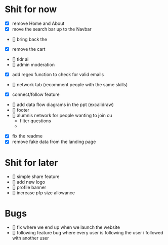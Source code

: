 # Shit for now
- [x] remove Home and About 
- [x] move the search bar up to the Navbar 
- [] bring back the 
- [x] remove the cart 
- [] tldr ai 
- [] admin moderation 
- [x] add regex function to check for valid emails 
- [] network tab (recomment people with the same skills)
- [x] connect/follow feature
- [] add data flow diagrams in the ppt (excalidraw)
- [] footer
- [] alumnis network for people wanting to join cu
    - filter questions
    - 
- [x] fix the readme
- [x] remove fake data from the landing page

# Shit for later
- [] simple share feature
- [] add new logo
- [] profile banner
- [] increase pfp size allowance

# Bugs
- [] fix where we end up when we launch the website
- [] following feature bug where every user is following the user i followed with another user  
